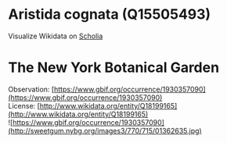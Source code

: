 
Aristida cognata (Q15505493)
============================
  
Visualize Wikidata on [Scholia](https://scholia.toolforge.org/taxon/Q15505493)
# The New York Botanical Garden
  
Observation: [https://www.gbif.org/occurrence/1930357090](https://www.gbif.org/occurrence/1930357090)  
License: [http://www.wikidata.org/entity/Q18199165](http://www.wikidata.org/entity/Q18199165)  
![https://www.gbif.org/occurrence/1930357090](http://sweetgum.nybg.org/images3/770/715/01362635.jpg)
